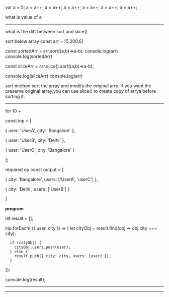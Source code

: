 var a = 5;
a = a++;
a = a++;
a = a++;
a = a++;
a = a++;
a = a++;

what is value of a

---

what is the diff between sort and slice()

sort below array 
const arr = [5,200,6] 
 
const sortedArr = arr.sort((a,b)=>a-b);
console.log(arr)
console.log(sortedArr)

const sliceArr = arr.slice().sort((a,b)=>a-b);

console.log(sliceArr)
console.log(arr)

sort method sort the array and modify the original arry. 
if you want the preserve original array,you can use slice() to create copy of arrya before sorting it.

---

for 10 +


const inp = [
 
  { user: 'UserA', city: 'Bangalore' },
 
  { user: 'UserB', city: 'Delhi' },
 
  { user: 'UserC', city: 'Bangalore' }
 
];

required op
const output = [
 
  { city: 'Bangalore', users: ['UserA', 'userC'] },
 
  { city: 'Delhi', users: ['UserB'] }
 
]

**program**

let result = [];
 
inp.forEach( ({ user, city }) => {
      let cityObj = result.find(obj => obj.city === city);
    
      if (cityObj) {
        cityObj.users.push(user);
      } else {
        result.push({ city: city, users: [user] });
      }
      
});
 
console.log(result);

---





---
